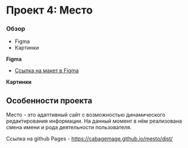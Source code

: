 # Проект 4: Место

### Обзор

* Figma
* Картинки

**Figma**

* [Ссылка на макет в Figma](https://www.figma.com/file/StZjf8HnoeLdiXS7dYrLAh/JavaScript.-Sprint-4)

**Картинки**

## Особенности проекта

Место - это адаптивный сайт с возможностью динамического редактирования информации. На данный момент в нём реализована смена имени и рода деятельности пользователя. 

Ссылка на github Pages - https://cabagemage.github.io/mesto/dist/
